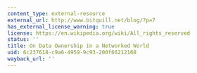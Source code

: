 ```yaml
---
content_type: external-resource
external_url: http://www.bitquill.net/blog/?p=7
has_external_license_warning: true
license: https://en.wikipedia.org/wiki/All_rights_reserved
status: ''
title: On Data Ownership in a Networked World
uid: 6c237618-c9a6-4959-9c93-200f66212168
wayback_url: ''
---
```

